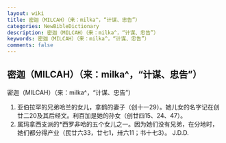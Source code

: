 ```yaml
---
layout: wiki
title: 密迦（MILCAH）（来：milka^，“计谋、忠告”）
categories: NewBibleDictionary
description: 密迦（MILCAH）（来：milka^，“计谋、忠告”）
keywords: 密迦（MILCAH）（来：milka^，“计谋、忠告”）
comments: false
---
```


## 密迦（MILCAH）（来：milka^，“计谋、忠告”）



密迦（MILCAH）（来：milka^，“计谋、忠告”）
1. 亚伯拉罕的兄弟哈兰的女儿，拿鹤的妻子（创十一29）。她儿女的名字记在创廿二20及其后经文。利百加是她的孙女（创廿四15、24、47）。
2. 属玛拿西支派的*西罗非哈的五个女儿之一。因为她们没有兄弟，在分地时，她们都分得产业（民廿六33，廿七1，卅六11；书十七3）。
J.D.D.




